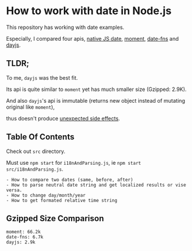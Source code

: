 # How to work with date in Node.js

This repository has working with date examples.

Especially, I compared four apis, [native JS date](https://developer.mozilla.org/en-US/docs/Web/JavaScript/Reference/Global_Objects/Date), [moment](https://momentjs.com/), [date-fns](https://date-fns.org/) and [dayjs](https://github.com/iamkun/dayjs).

## TLDR;

To me, `dayjs` was the best fit. 

Its api is quite similar to `moment` yet has much smaller size (Gzipped: 2.9K).

And also `dayjs`'s api is immutable (returns new object instead of mutating original like `moment`),

thus doesn't produce [unexpected side effects](http://codebetter.com/matthewpodwysocki/2008/04/30/side-effecting-functions-are-code-smells/).

## Table Of Contents

Check out `src` directory.

Must use `npm start` for `i18nAndParsing.js`, ie `npm start src/i18nAndParsing.js`.

```
- How to compare two dates (same, before, after)
- How to parse neutral date string and get localized results or vise versa.
- How to change day/month/year
- How to get formated relative time string
```

## Gzipped Size Comparison

```
moment: 66.2k
date-fns: 6.7k
dayjs: 2.9k
```